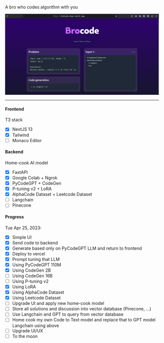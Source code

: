 A bro who codes algorithm with you

![Hello world](./.pics/04.png)

---

#### Frontend

T3 stack

-   [x] NextJS 13
-   [x] Tailwind
-   [ ] Monaco Editor

#### Backend

Home-cook AI model

-   [x] FastAPI
-   [x] Google Colab + Ngrok
-   [x] PyCodeGPT + CodeGen
-   [x] P-tuning v2 + LoRA
-   [x] AlphaCode Dataset + Leetcode Dataset
-   [ ] Langchain
-   [ ] Pinecone

#### Progress

Tue Apr 25, 2023:

-   [x] Simple UI
-   [x] Send code to backend
-   [x] Generate based only on PyCodeGPT LLM and return to frontend
-   [x] Deploy to vercel
-   [x] Prompt tuning that LLM
-   [x] Using PyCodeGPT 110M
-   [x] Using CodeGen 2B
-   [ ] Using CodeGen 16B
-   [ ] Using P-tuning v2
-   [x] Using LoRA
-   [x] Using AlphaCode Dataset
-   [x] Using Leetcode Dataset
-   [ ] Upgrade UI and apply new home-cook model
-   [ ] Store all solutions and discussion into vector database (Pinecone, ...)
-   [ ] Use Langchain and GPT to query from vector database
-   [ ] Home cook my own Code to Text model and replace that to GPT model Langchain using above
-   [ ] Upgrade UI/UX
-   [ ] To the moon
